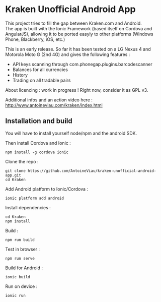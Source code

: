 # Kraken Unofficial Android App
This project tries to fill the gap between Kraken.com and Android.  
The app is built with the Ionic Framework (based itself on Cordova and AngularJS), allowing it to be ported easyly to other platforms (Windows Phone, Blackberry, iOS, etc.)

This is an early release. So far it has been tested on a LG Nexus 4 and Motorola Moto G (2nd 4G) and gives the following features :
 - API keys scanning through com.phonegap.plugins.barcodescanner
 - Balances for all currencies
 - History
 - Trading on all tradable pairs

About licencing : work in progress ! Right now, consider it as GPL v3.

Additional infos and an action video here : http://www.antoineviau.com/kraken/index.html    

## Installation and build

You will have to install yourself node/npm and the android SDK.

Then install Cordova and Ionic :

    npm install -g cordova ionic

Clone the repo :   

    git clone https://github.com/AntoineViau/kraken-unofficial-android-app.git
    cd Kraken

Add Android platform to Ionic/Cordova :

    ionic platform add android

Install dependencies : 

    cd Kraken
    npm install

Build : 
    
    npm run build

Test in browser :

    npm run serve

Build for Android :

    ionic build

Run on device : 

    ionic run
